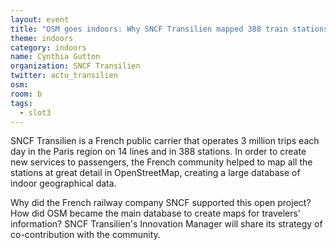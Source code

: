 ```yaml
---
layout: event
title: "OSM goes indoors: Why SNCF Transilien mapped 388 train stations with OpenStreetMap"
theme: indoors
category: indoors
name: Cynthia Gutton
organization: SNCF Transilien
twitter: actu_transilien
osm:
room: b
tags:
  - slot3
---
```

SNCF Transilien is a French public carrier that operates 3 million trips each day in the Paris region on 14 lines and in 388 stations. In order to create new services to passengers, the French community helped to map all the stations at great detail in OpenStreetMap, creating a large database of indoor geographical data.

Why did the French railway company SNCF supported this open project? How did OSM became the main database to create maps for travelers' information? SNCF Transilien's Innovation Manager will share its strategy of co-contribution with the community.
